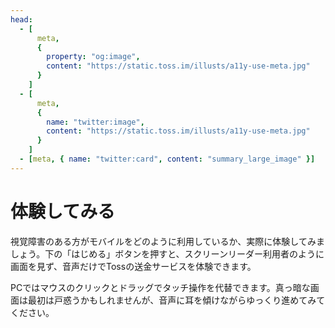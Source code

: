 ```yaml
---
head:
  - [
      meta,
      {
        property: "og:image",
        content: "https://static.toss.im/illusts/a11y-use-meta.jpg"
      }
    ]
  - [
      meta,
      {
        name: "twitter:image",
        content: "https://static.toss.im/illusts/a11y-use-meta.jpg"
      }
    ]
  - [meta, { name: "twitter:card", content: "summary_large_image" }]
---
```


<script setup>
import ScreenReaderExperience from '../components/ScreenReaderExperience.vue';
</script>

# 体験してみる

視覚障害のある方がモバイルをどのように利用しているか、実際に体験してみましょう。下の「はじめる」ボタンを押すと、スクリーンリーダー利用者のように画面を見ず、音声だけでTossの送金サービスを体験できます。

PCではマウスのクリックとドラッグでタッチ操作を代替できます。真っ暗な画面は最初は戸惑うかもしれませんが、音声に耳を傾けながらゆっくり進めてみてください。

<ScreenReaderExperience
  url="https://service.toss.im/accessibility/screen-reader-experience"
  title="スクリーンリーダー体験ページへ"
/>